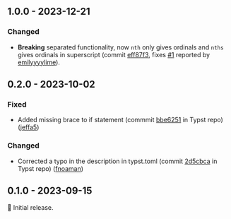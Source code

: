 ## 1.0.0 - 2023-12-21

### Changed
* **Breaking** separated functionality, now `nth` only gives ordinals and `nths` gives ordinals in superscript (commit [eff87f3](https://github.com/extua/nth/commit/eff87f3f2a2a20cf05198fbd7d4e5fa2d30858d1), fixes [#1](https://github.com/extua/nth/issues/1) reported by [emilyyyylime](https://github.com/emilyyyylime)).

## 0.2.0 - 2023-10-02

### Fixed
* Added missing brace to if statement (commmit [bbe6251](https://github.com/typst/packages/commit/bbe6251c1511ff97d92988aeb55ff66470cbd0b9) in Typst repo) ([jeffa5](https://github.com/jeffa5))

### Changed
* Corrected a typo in the description in typst.toml (commit [2d5cbca](https://github.com/typst/packages/commit/2d5cbcada47a7fb1d00f2d3f7f67c11132e79429) in Typst repo) ([fnoaman](https://github.com/fnoaman))

## 0.1.0 - 2023-09-15

:seedling: Initial release.
